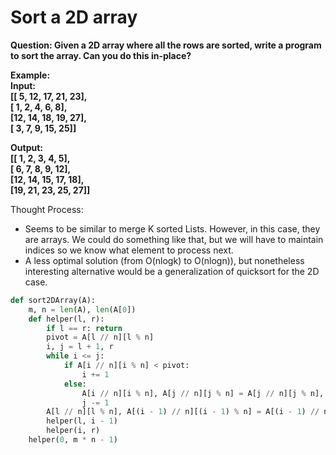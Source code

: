 # Sort a 2D array

<b>
Question: Given a 2D array where all the rows are sorted, write a program to sort the array. Can you do this in-place?   
    
Example:    
Input:  
[[ 5, 12, 17, 21, 23],  
 [ 1,  2,  4,  6,  8],  
 [12, 14, 18, 19, 27],  
 [ 3,  7,  9, 15, 25]]  

Output:  
[[ 1,  2,  3,  4,  5],  
 [ 6,  7,  8,  9, 12],  
 [12, 14, 15, 17, 18],  
 [19, 21, 23, 25, 27]]  
    
</b>


Thought Process:
* Seems to be similar to merge K sorted Lists. However, in this case, they are arrays. We could do something like that, but we will have to maintain indices so we know what element to process next.
* A less optimal solution (from O(nlogk) to O(nlogn)), but nonetheless interesting alternative would be a generalization of quicksort for the 2D case.

```python
def sort2DArray(A):
    m, n = len(A), len(A[0])
    def helper(l, r):
        if l == r: return
        pivot = A[l // n][l % n]
        i, j = l + 1, r
        while i <= j:
            if A[i // n][i % n] < pivot:
                i += 1
            else:
                A[i // n][i % n], A[j // n][j % n] = A[j // n][j % n], A[i // n][i % n]
                j -= 1
        A[l // n][l % n], A[(i - 1) // n][(i - 1) % n] = A[(i - 1) // n][(i - 1) % n], A[l // n][l % n]
        helper(l, i - 1)
        helper(i, r)
    helper(0, m * n - 1)
```
